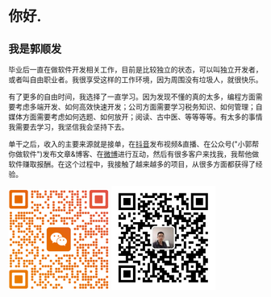 # 你好.

## 我是郭顺发

毕业后一直在做软件开发相关工作，目前是比较独立的状态，可以叫独立开发者，或者叫自由职业者。我很享受这样的工作环境，因为周围没有垃圾人，就很快乐。



有了更多的自由时间，我选择了一直学习。因为发现不懂的真的太多，编程方面需要考虑多端开发、如何高效快速开发；公司方面需要学习税务知识、如何管理；自媒体方面需要考虑如何选题、如何放开；阅读、古中医、等等等等。有太多的事情我需要去学习，我坚信我会坚持下去。



单干之后，收入的主要来源就是接单，在[抖音](https://www.douyin.com/user/MS4wLjABAAAAYnfuwhiHx5U_6KcI25fCi6RBzUVflyjTpTs7Y8iyyNDZM7CxRuFuSQoOJbK5EaAx)发布视频&直播、在公众号("小郭帮你做软件")发布文章&博客、在[微博](https://weibo.com/u/7033080465)进行互动，然后有很多客户来找我，我帮他做软件赚取报酬。在这个过程中，我接触了越来越多的项目，从很多方面都获得了经验。



<img src="./weixin_add.png" alt="weixin_add" style="zoom:25%;" /> <img src="./qrcode_for_gh_bbbaaff96efc_258.jpg" alt="qrcode_for_gh_bbbaaff96efc_258" style="zoom:80%;" /> 
